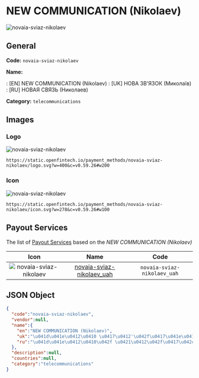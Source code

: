 
# NEW COMMUNICATION (Nikolaev) 
![novaia-sviaz-nikolaev](https://static.openfintech.io/payment_methods/novaia-sviaz-nikolaev/logo.svg?w=400&c=v0.59.26#w200)  

## General 
**Code:** `novaia-sviaz-nikolaev` 
 
**Name:** 
 
:	[EN] NEW COMMUNICATION (Nikolaev) 
:	[UK] НОВА ЗВ'ЯЗОК (Миколаїв) 
:	[RU] НОВАЯ СВЯЗЬ (Николаев) 
 
**Category:** `telecommunications` 
 

## Images 

### Logo 
![novaia-sviaz-nikolaev](https://static.openfintech.io/payment_methods/novaia-sviaz-nikolaev/logo.svg?w=400&c=v0.59.26#w200)  

```
https://static.openfintech.io/payment_methods/novaia-sviaz-nikolaev/logo.svg?w=400&c=v0.59.26#w200
```  

### Icon 
![novaia-sviaz-nikolaev](https://static.openfintech.io/payment_methods/novaia-sviaz-nikolaev/icon.svg?w=278&c=v0.59.26#w100)  

```
https://static.openfintech.io/payment_methods/novaia-sviaz-nikolaev/icon.svg?w=278&c=v0.59.26#w100
```  

## Payout Services 
 
The list of [Payout Services](/payout-services/) based on the _NEW COMMUNICATION (Nikolaev)_ 

|Icon|Name|Code| 
|:---:|:---:|:---:| 
|![novaia-sviaz-nikolaev](https://static.openfintech.io/payout_methods/novaia-sviaz-nikolaev/icon.svg?w=278&c=v0.59.26#w40) |[novaia-sviaz-nikolaev_uah](/payout-services/novaia-sviaz-nikolaev_uah/)|`novaia-sviaz-nikolaev_uah`| 
 

## JSON Object 

```json
{
  "code":"novaia-sviaz-nikolaev",
  "vendor":null,
  "name":{
    "en":"NEW COMMUNICATION (Nikolaev)",
    "uk":"\u041d\u041e\u0412\u0410 \u0417\u0412'\u042f\u0417\u041e\u041a (\u041c\u0438\u043a\u043e\u043b\u0430\u0457\u0432)",
    "ru":"\u041d\u041e\u0412\u0410\u042f \u0421\u0412\u042f\u0417\u042c (\u041d\u0438\u043a\u043e\u043b\u0430\u0435\u0432)"
  },
  "description":null,
  "countries":null,
  "category":"telecommunications"
}
```  
